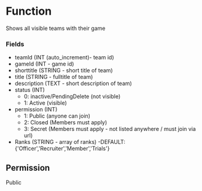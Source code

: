 # Function
Shows all visible teams with their game

### Fields

- teamId (INT (auto_increment)- team id)
- gameId (INT - game id)
- shorttitle (STRING - short title of team)
- title (STRING - fulltitle of team)
- description (TEXT - short description of team)
- status (INT)
  - 0: inactive/PendingDelete (not visible)
  - 1: Active (visible)
- permission (INT)
  - 1: Public (anyone can join)
  - 2: Closed (Members must apply)
  - 3: Secret (Members must apply - not listed anywhere / must join via url)
- Ranks (STRING - array of ranks)
  -DEFAULT: {'Officer','Recruiter','Member','Trials'}

## Permission
Public
